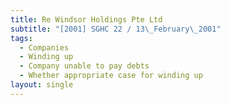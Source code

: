 ```yaml
---
title: Re Windsor Holdings Pte Ltd
subtitle: "[2001] SGHC 22 / 13\_February\_2001"
tags:
  - Companies
  - Winding up
  - Company unable to pay debts
  - Whether appropriate case for winding up
layout: single
---
```


